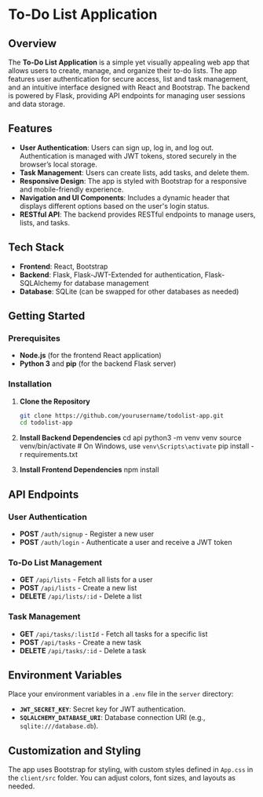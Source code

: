# To-Do List Application

## Overview

The **To-Do List Application** is a simple yet visually appealing web app that allows users to create, manage, and organize their to-do lists. The app features user authentication for secure access, list and task management, and an intuitive interface designed with React and Bootstrap. The backend is powered by Flask, providing API endpoints for managing user sessions and data storage.

## Features

- **User Authentication**: Users can sign up, log in, and log out. Authentication is managed with JWT tokens, stored securely in the browser’s local storage.
- **Task Management**: Users can create lists, add tasks, and delete them.
- **Responsive Design**: The app is styled with Bootstrap for a responsive and mobile-friendly experience.
- **Navigation and UI Components**: Includes a dynamic header that displays different options based on the user's login status.
- **RESTful API**: The backend provides RESTful endpoints to manage users, lists, and tasks.

## Tech Stack

- **Frontend**: React, Bootstrap
- **Backend**: Flask, Flask-JWT-Extended for authentication, Flask-SQLAlchemy for database management
- **Database**: SQLite (can be swapped for other databases as needed)

## Getting Started

### Prerequisites

- **Node.js** (for the frontend React application)
- **Python 3** and **pip** (for the backend Flask server)

### Installation

1. **Clone the Repository**
   ```bash
   git clone https://github.com/yourusername/todolist-app.git
   cd todolist-app
   ```
2. **Install Backend Dependencies**
   cd api
   python3 -m venv venv
   source venv/bin/activate # On Windows, use `venv\Scripts\activate`
   pip install -r requirements.txt

3. **Install Frontend Dependencies**
   npm install

## API Endpoints

### User Authentication

- **POST** `/auth/signup` - Register a new user
- **POST** `/auth/login` - Authenticate a user and receive a JWT token

### To-Do List Management

- **GET** `/api/lists` - Fetch all lists for a user
- **POST** `/api/lists` - Create a new list
- **DELETE** `/api/lists/:id` - Delete a list

### Task Management

- **GET** `/api/tasks/:listId` - Fetch all tasks for a specific list
- **POST** `/api/tasks` - Create a new task
- **DELETE** `/api/tasks/:id` - Delete a task

## Environment Variables

Place your environment variables in a `.env` file in the `server` directory:

- **`JWT_SECRET_KEY`**: Secret key for JWT authentication.
- **`SQLALCHEMY_DATABASE_URI`**: Database connection URI (e.g., `sqlite:///database.db`).

## Customization and Styling

The app uses Bootstrap for styling, with custom styles defined in `App.css` in the `client/src` folder. You can adjust colors, font sizes, and layouts as needed.


